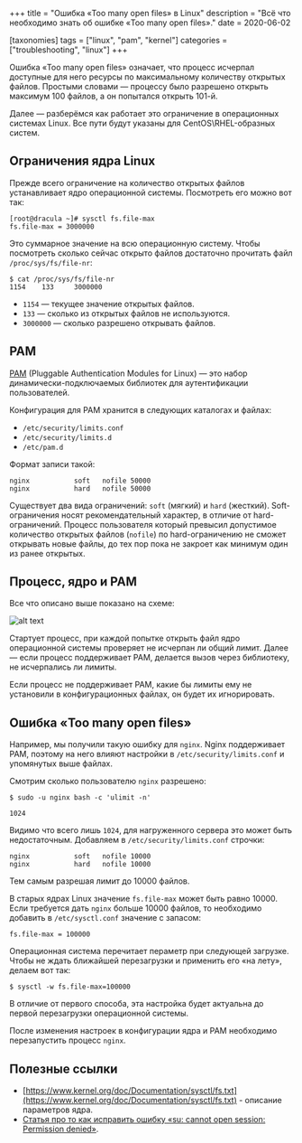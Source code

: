+++
title = "Ошибка «Too many open files» в Linux"
description = "Всё что необходимо знать об ошибке «Too many open files»."
date = 2020-06-02

[taxonomies]
tags = ["linux", "pam", "kernel"]
categories = ["troubleshooting", "linux"]
+++

Ошибка «Too many open files» означает, что процесс исчерпал доступные для него ресурсы по максимальному количеству
открытых файлов. Простыми словами — процессу было разрешено открыть максимум 100 файлов, а он попытался открыть 101-й.

Далее — разберёмся как работает это ограничение в операционных системах Linux. Все пути будут указаны для CentOS\RHEL-образных систем.

## Ограничения ядра Linux

Прежде всего ограничение на количество открытых файлов устанавливает ядро операционной системы. Посмотреть его можно
вот так:

```shell script
[root@dracula ~]# sysctl fs.file-max
fs.file-max = 3000000
```

Это суммарное значение на всю операционную систему. Чтобы посмотреть сколько сейчас открыто файлов достаточно 
прочитать файл `/proc/sys/fs/file-nr`:

```shell script
$ cat /proc/sys/fs/file-nr
1154    133     3000000
```

- `1154` — текущее значение открытых файлов.
- `133` — сколько из открытых файлов не используются.
- `3000000` — сколько разрешено открывать файлов.

## PAM

[PAM](http://www.linux-pam.org/Linux-PAM-html/sag-introduction.html) (Pluggable Authentication Modules for Linux) — 
это набор динамически-подключаемых библиотек для аутентификации пользователей.

Конфигурация для PAM хранится в следующих каталогах и файлах:

- `/etc/security/limits.conf`
- `/etc/security/limits.d`
- `/etc/pam.d`

Формат записи такой:

```shell script
nginx           soft   nofile 50000
nginx           hard   nofile 50000
```

Существует два вида ограничений: `soft` (мягкий) и `hard` (жесткий). Soft-ограничения носят рекомендательный характер, 
в отличие от hard-ограничений. Процесс пользователя который превысил допустимое количество открытых файлов (`nofile`) по hard-ограничению
не сможет открывать новые файлы, до тех пор пока не закроет как минимум один из ранее открытых.

## Процесс, ядро и PAM

Все что описано выше показано на схеме:

![alt text](/images/linux/too-many-open-files.png "Ядро, PAM и процесс")

Стартует процесс, при каждой попытке открыть файл ядро операционной системы проверяет не исчерпан ли общий лимит. 
Далее — если процесс поддерживает PAM, делается вызов через библиотеку, не исчерпались ли лимиты.

Если процесс не поддерживает PAM, какие бы лимиты ему не установили в конфигурационных файлах, он будет их игнорировать.

## Ошибка «Too many open files»

Например, мы получили такую ошибку для `nginx`. Nginx поддерживает PAM, поэтому на него влияют настройки 
в `/etc/security/limits.conf` и упомянутых выше файлах.

Смотрим сколько пользователю `nginx` разрешено:

```shell script
$ sudo -u nginx bash -c 'ulimit -n'

1024
```

Видимо что всего лишь `1024`, для нагруженного сервера это может быть недостаточным. Добавляем в `/etc/security/limits.conf` строчки:

```
nginx           soft   nofile 10000
nginx           hard   nofile 10000
``` 

Тем самым разрешая лимит до 10000 файлов.

В старых ядрах Linux значение `fs.file-max` может быть равно 10000. Если требуется дать `nginx` больше 10000 файлов, 
то необходимо добавить в `/etc/sysctl.conf` значение с запасом:

```
fs.file-max = 100000
```

Операционная система перечитает пераметр при следующей загрузке. Чтобы не ждать ближайшей перезагрузки и 
применить его «на лету», делаем вот так:

```shell script
$ sysctl -w fs.file-max=100000
```

В отличие от первого способа, эта настройка будет актуальна до первой перезагрузки операционной системы.

После изменения настроек в конфигурации ядра и PAM необходимо перезапустить процесс `nginx`.

## Полезные ссылки

- [https://www.kernel.org/doc/Documentation/sysctl/fs.txt](https://www.kernel.org/doc/Documentation/sysctl/fs.txt) - описание параметров ядра.
- [Статья про то как исправить ошибку «su: cannot open session: Permission denied»](/how-to-fix-su-cannot-open-session/).
